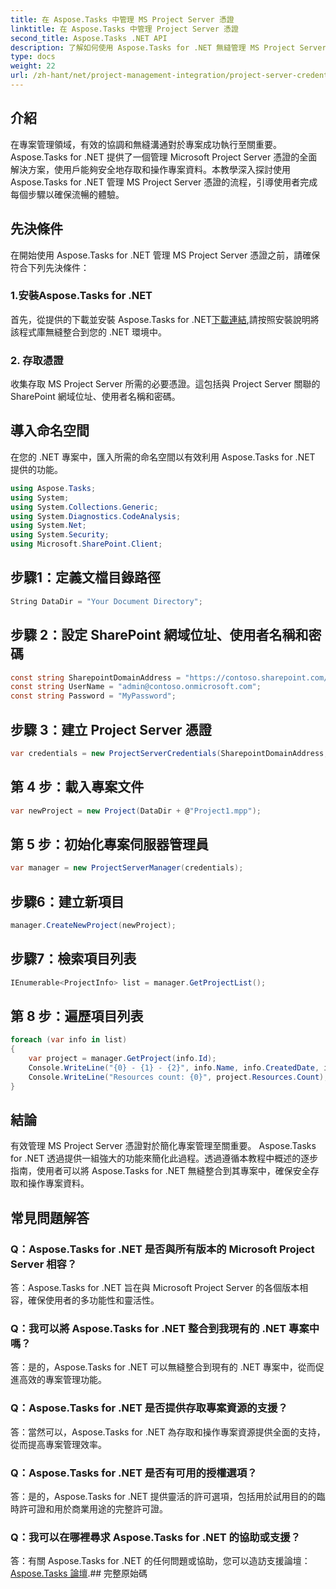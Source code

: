 ```yaml
---
title: 在 Aspose.Tasks 中管理 MS Project Server 憑證
linktitle: 在 Aspose.Tasks 中管理 Project Server 憑證
second_title: Aspose.Tasks .NET API
description: 了解如何使用 Aspose.Tasks for .NET 無縫管理 MS Project Server 憑證。提高專案管理效率。
type: docs
weight: 22
url: /zh-hant/net/project-management-integration/project-server-credentials/
---
```

## 介紹
在專案管理領域，有效的協調和無縫溝通對於專案成功執行至關重要。 Aspose.Tasks for .NET 提供了一個管理 Microsoft Project Server 憑證的全面解決方案，使用戶能夠安全地存取和操作專案資料。本教學深入探討使用 Aspose.Tasks for .NET 管理 MS Project Server 憑證的流程，引導使用者完成每個步驟以確保流暢的體驗。
## 先決條件
在開始使用 Aspose.Tasks for .NET 管理 MS Project Server 憑證之前，請確保符合下列先決條件：
### 1.安裝Aspose.Tasks for .NET
首先，從提供的下載並安裝 Aspose.Tasks for .NET[下載連結](https://releases.aspose.com/tasks/net/),請按照安裝說明將該程式庫無縫整合到您的 .NET 環境中。
### 2. 存取憑證
收集存取 MS Project Server 所需的必要憑證。這包括與 Project Server 關聯的 SharePoint 網域位址、使用者名稱和密碼。

## 導入命名空間
在您的 .NET 專案中，匯入所需的命名空間以有效利用 Aspose.Tasks for .NET 提供的功能。

```csharp
using Aspose.Tasks;
using System;
using System.Collections.Generic;
using System.Diagnostics.CodeAnalysis;
using System.Net;
using System.Security;
using Microsoft.SharePoint.Client;

```

## 步驟1：定義文檔目錄路徑
```csharp
String DataDir = "Your Document Directory";
```
## 步驟 2：設定 SharePoint 網域位址、使用者名稱和密碼
```csharp
const string SharepointDomainAddress = "https://contoso.sharepoint.com/sites/pwa"；
const string UserName = "admin@contoso.onmicrosoft.com";
const string Password = "MyPassword";
```
## 步驟 3：建立 Project Server 憑證
```csharp
var credentials = new ProjectServerCredentials(SharepointDomainAddress, UserName, Password);
```
## 第 4 步：載入專案文件
```csharp
var newProject = new Project(DataDir + @"Project1.mpp");
```
## 第 5 步：初始化專案伺服器管理員
```csharp
var manager = new ProjectServerManager(credentials);
```
## 步驟6：建立新項目
```csharp
manager.CreateNewProject(newProject);
```
## 步驟7：檢索項目列表
```csharp
IEnumerable<ProjectInfo> list = manager.GetProjectList();
```
## 第 8 步：遍歷項目列表
```csharp
foreach (var info in list)
{
    var project = manager.GetProject(info.Id);
    Console.WriteLine("{0} - {1} - {2}", info.Name, info.CreatedDate, info.LastSavedDate);
    Console.WriteLine("Resources count: {0}", project.Resources.Count);
}
```

## 結論
有效管理 MS Project Server 憑證對於簡化專案管理至關重要。 Aspose.Tasks for .NET 透過提供一組強大的功能來簡化此過程。透過遵循本教程中概述的逐步指南，使用者可以將 Aspose.Tasks for .NET 無縫整合到其專案中，確保安全存取和操作專案資料。
## 常見問題解答
### Q：Aspose.Tasks for .NET 是否與所有版本的 Microsoft Project Server 相容？
答：Aspose.Tasks for .NET 旨在與 Microsoft Project Server 的各個版本相容，確保使用者的多功能性和靈活性。
### Q：我可以將 Aspose.Tasks for .NET 整合到我現有的 .NET 專案中嗎？
答：是的，Aspose.Tasks for .NET 可以無縫整合到現有的 .NET 專案中，從而促進高效的專案管理功能。
### Q：Aspose.Tasks for .NET 是否提供存取專案資源的支援？
答：當然可以，Aspose.Tasks for .NET 為存取和操作專案資源提供全面的支持，從而提高專案管理效率。
### Q：Aspose.Tasks for .NET 是否有可用的授權選項？
答：是的，Aspose.Tasks for .NET 提供靈活的許可選項，包括用於試用目的的臨時許可證和用於商業用途的完整許可證。
### Q：我可以在哪裡尋求 Aspose.Tasks for .NET 的協助或支援？
答：有關 Aspose.Tasks for .NET 的任何問題或協助，您可以造訪支援論壇：[Aspose.Tasks 論壇](https://forum.aspose.com/c/tasks/15).## 完整原始碼